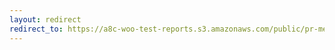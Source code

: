 ```yaml
---
layout: redirect
redirect_to: https://a8c-woo-test-reports.s3.amazonaws.com/public/pr-merge/43791/e2e/index.html
---
```

